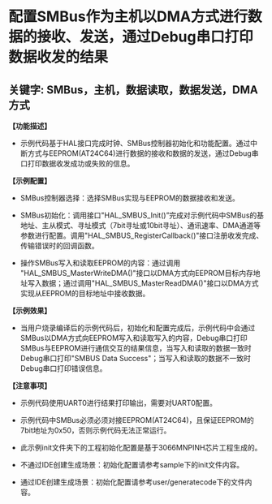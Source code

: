 # 配置SMBus作为主机以DMA方式进行数据的接收、发送，通过Debug串口打印数据收发的结果
## 关键字: SMBus，主机，数据读取，数据发送，DMA方式

**【功能描述】**
+ 示例代码基于HAL接口完成时钟、SMBus控制器初始化和功能配置。通过中断方式与EEPROM(AT24C64)进行数据的接收和数据的发送，通过Debug串口打印数据收发成功或失败的信息。

**【示例配置】**
+ SMBus控制器选择：选择SMBus实现与EEPROM的数据接收和发送。

+ SMBus初始化：调用接口"HAL_SMBUS_Init()”完成对示例代码中SMBus的基地址、主从模式、寻址模式（7bit寻址或10bit寻址）、通讯速率、DMA通道等参数进行配置。调用"HAL_SMBUS_RegisterCallback()"接口注册收发完成、传输错误时的回调函数。

+ 操作SMBus写入和读取EEPROM的内容：通过调用 "HAL_SMBUS_MasterWriteDMA()"接口以DMA方式向EEPROM目标内存地址写入数据；通过调用"HAL_SMBUS_MasterReadDMA()"接口以DMA方式实现从EEPROM的目标地址中接收数据。

**【示例效果】**
+ 当用户烧录编译后的示例代码后，初始化和配置完成后，示例代码中会通过SMBus以DMA方式向EEPROM写入和读取写入的内容，Debug串口打印SMBus与EEPROM进行通信交互的结果信息，当写入和读取的数据一致时Debug串口打印"SMBUS Data Success"；当写入和读取的数据不一致时Debug串口打印错误信息。

**【注意事项】**
+ 示例代码使用UART0进行结果打印输出，需要对UART0配置。
+ 示例代码中SMBus必须必须对接EEPROM(AT24C64)，且保证EEPROM的7bit地址为0x50，否则示例代码无法正常运行。

+ 此示例init文件夹下的工程初始化配置是基于3066MNPINH芯片工程生成的。
+ 不通过IDE创建生成场景：初始化配置请参考sample下的init文件内容。
+ 通过IDE创建生成场景：初始化配置请参考user/generatecode下的文件内容。